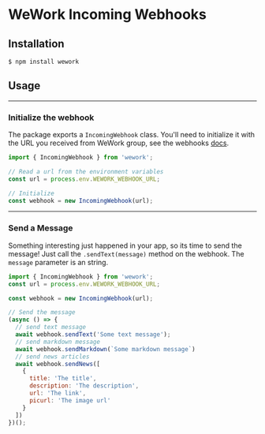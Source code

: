 # WeWork Incoming Webhooks

## Installation

```shell
$ npm install wework
```

## Usage

---

### Initialize the webhook

The package exports a `IncomingWebhook` class. You'll need to initialize it with the URL you received from WeWork group, see the webhooks [docs](https://work.weixin.qq.com/api/doc#90000/90135/91760).

```js
import { IncomingWebhook } from 'wework';

// Read a url from the environment variables
const url = process.env.WEWORK_WEBHOOK_URL;

// Initialize
const webhook = new IncomingWebhook(url);
```

---

### Send a Message

Something interesting just happened in your app, so its time to send the message! Just call the
`.sendText(message)` method on the webhook. The `message` parameter is an string.

```javascript
import { IncomingWebhook } from 'wework';
const url = process.env.WEWORK_WEBHOOK_URL;

const webhook = new IncomingWebhook(url);

// Send the message
(async () => {
  // send text message
  await webhook.sendText('Some text message');
  // send markdown message
  await webhook.sendMarkdown(`Some markdown message`)
  // send news articles
  await webhook.sendNews([
    {
      title: 'The title',
      description: 'The description',
      url: 'The link',
      picurl: 'The image url'
    }
  ])
})();
```
